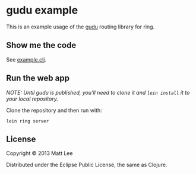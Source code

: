 # gudu example

This is an example usage of the [gudu](https://github.com/thatismatt/gudu) routing library for ring.

## Show me the code

See [example.clj](https://github.com/thatismatt/gudu-example/blob/master/src/gudu_example/core.clj).

## Run the web app

*NOTE: Until gudu is published, you'll need to clone it and `lein install` it to your local repository.*

Clone the repository and then run with:

    lein ring server

## License

Copyright © 2013 Matt Lee

Distributed under the Eclipse Public License, the same as Clojure.
